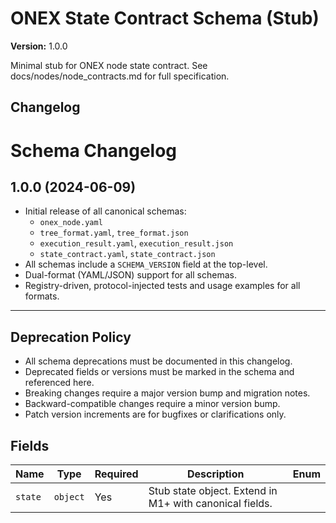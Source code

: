 <!-- === OmniNode:Metadata ===
<!-- metadata_version: 0.1.0 -->
<!-- protocol_version: 0.1.0 -->
<!-- owner: OmniNode Team -->
<!-- copyright: OmniNode Team -->
<!-- schema_version: 0.1.0 -->
<!-- name: state_contract.md -->
<!-- version: 1.0.0 -->
<!-- uuid: 93633834-9c7b-42e4-9b52-b3f266b78250 -->
<!-- author: OmniNode Team -->
<!-- created_at: 2025-05-21T12:41:40.158067 -->
<!-- last_modified_at: 2025-05-21T16:42:46.085626 -->
<!-- description: Stamped by ONEX -->
<!-- state_contract: state_contract://default -->
<!-- lifecycle: active -->
<!-- hash: 5c0734e0a2b83b00569865b8fbd624f9bbb6f755da876c2ae9d352e450d1936c -->
<!-- entrypoint: {'type': 'python', 'target': 'state_contract.md'} -->
<!-- runtime_language_hint: python>=3.11 -->
<!-- namespace: onex.stamped.state_contract -->
<!-- meta_type: tool -->
<!-- === /OmniNode:Metadata === -->

<!-- === OmniNode:Metadata ===
<!-- metadata_version: 0.1.0 -->
<!-- protocol_version: 0.1.0 -->
<!-- owner: OmniNode Team -->
<!-- copyright: OmniNode Team -->
<!-- schema_version: 0.1.0 -->
<!-- name: state_contract.md -->
<!-- version: 1.0.0 -->
<!-- uuid: 950910b2-afd1-4991-889e-21d0f780401a -->
<!-- author: OmniNode Team -->
<!-- created_at: 2025-05-21T12:33:43.432884 -->
<!-- last_modified_at: 2025-05-21T16:39:56.025199 -->
<!-- description: Stamped by ONEX -->
<!-- state_contract: state_contract://default -->
<!-- lifecycle: active -->
<!-- hash: 102fb2f2eda42239a3447d66c194fcdc381ad9abafad16202cdc65be59e7e4dd -->
<!-- entrypoint: {'type': 'python', 'target': 'state_contract.md'} -->
<!-- runtime_language_hint: python>=3.11 -->
<!-- namespace: onex.stamped.state_contract -->
<!-- meta_type: tool -->
<!-- === /OmniNode:Metadata === -->

<!-- === OmniNode:Metadata ===
<!-- metadata_version: 0.1.0 -->
<!-- protocol_version: 0.1.0 -->
<!-- owner: OmniNode Team -->
<!-- copyright: OmniNode Team -->
<!-- schema_version: 0.1.0 -->
<!-- name: state_contract.md -->
<!-- version: 1.0.0 -->
<!-- uuid: 1bc6d7df-cafa-40fb-9f64-fc4ebed7058c -->
<!-- author: OmniNode Team -->
<!-- created_at: 2025-05-21T09:28:42.661340 -->
<!-- last_modified_at: 2025-05-21T16:24:00.308733 -->
<!-- description: Stamped by ONEX -->
<!-- state_contract: state_contract://default -->
<!-- lifecycle: active -->
<!-- hash: 9feee36549563a5f11ca9873573f8471fceacf1b48e59f5fb052602faa003688 -->
<!-- entrypoint: {'type': 'python', 'target': 'state_contract.md'} -->
<!-- runtime_language_hint: python>=3.11 -->
<!-- namespace: onex.stamped.state_contract -->
<!-- meta_type: tool -->
<!-- === /OmniNode:Metadata === -->

# ONEX State Contract Schema (Stub)

**Version:** 1.0.0

Minimal stub for ONEX node state contract. See docs/nodes/node_contracts.md for full specification.


## Changelog
# Schema Changelog

## 1.0.0 (2024-06-09)

- Initial release of all canonical schemas:
  - `onex_node.yaml`
  - `tree_format.yaml`, `tree_format.json`
  - `execution_result.yaml`, `execution_result.json`
  - `state_contract.yaml`, `state_contract.json`
- All schemas include a `SCHEMA_VERSION` field at the top-level.
- Dual-format (YAML/JSON) support for all schemas.
- Registry-driven, protocol-injected tests and usage examples for all formats.

---

## Deprecation Policy

- All schema deprecations must be documented in this changelog.
- Deprecated fields or versions must be marked in the schema and referenced here.
- Breaking changes require a major version bump and migration notes.
- Backward-compatible changes require a minor version bump.
- Patch version increments are for bugfixes or clarifications only.



## Fields
| Name | Type | Required | Description | Enum |
|------|------|----------|-------------|------|
| `state` | `object` | Yes | Stub state object. Extend in M1+ with canonical fields. |  |
